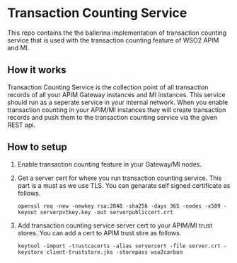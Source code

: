 # Transaction Counting Service

This repo contains the the ballerina implementation of transaction counting service that is used with the transaction counting feature of WSO2 APIM and MI.

## How it works

Transaction Counting Service is the collection point of all transaction records of all your APIM Gateway instances and MI instances. This service should run as a seperate service in your internal network. When you enable transaction counting in your APIM/MI instances they will create transaction records and push them to the transaction counting service via the given REST api.

## How to setup
1. Enable transaction counting feature in your Gateway/MI nodes.
2. Get a server cert for where you run transaction counting service. This part is a must as we use TLS. You can genarate self signed certificate as follows.

    ```
    openssl req -new -newkey rsa:2048 -sha256 -days 365 -nodes -x509 -keyout serverpvtkey.key -out serverpubliccert.crt
    ```
3. Add transaction counting service server cert to your APIM/MI trust stores. You can add a cert to APIM trust stire as follows.

    ```
    keytool -import -trustcacerts -alias servercert -file server.crt -keystore client-truststore.jks -storepass wso2carbon
    ```